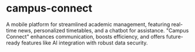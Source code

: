 # campus-connect
A mobile platform for streamlined academic management, featuring real-time news, personalized timetables, and a chatbot for assistance. "Campus Connect" enhances communication, boosts efficiency, and offers future-ready features like  AI integration with robust data security.

